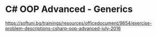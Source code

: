 # C# OOP Advanced - Generics

https://softuni.bg/trainings/resources/officedocument/9654/exercise-problem-descriptions-csharp-oop-advanced-july-2016